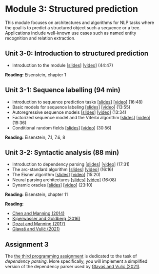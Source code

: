 # Module 3: Structured prediction

This module focuses on architectures and algorithms for NLP tasks where the goal is to predict a structured object such a sequence or a tree. Applications include well-known use cases such as named entity recognition and relation extraction.

## Unit 3-0: Introduction to structured prediction

* Introduction to the module [[slides](slides/module2.pdf)] [[video](https://youtu.be/PK0Kil5REy8)] (44:47)

**Reading:** Eisenstein, chapter 1

## Unit 3-1: Sequence labelling (94 min)

* Introduction to sequence prediction tasks [[slides](slides/slides-2022-311.pdf)] [[video](https://youtu.be/VCORDrz-Tzs)] (16:48)
* Basic models for sequence labeling [[slides](slides/slides-2022-312.pdf)] [[video](https://youtu.be/E7jrhDkrmZQ)] (13:55)
* Autoregressive sequence models [[slides](slides/slides-2022-313.pdf)] [[video](https://youtu.be/V9TJMODq-rU)] (13:34)
* Factorized sequence model and the Viterbi algorithm [[slides](slides/slides-2022-314.pdf)] [[video](https://youtu.be/C_5nfLIhMjw)] (19:36)
* Conditional random fields [[slides](slides/slides-2022-315.pdf)] [[video](https://youtu.be/8wLScZOGeRc)] (30:56)

**Reading:** Eisenstein, 7.1, 7.6, 8

<!--### Exercises

* Named entity recognition 1 [[code](https://github.com/liu-nlp/dl4nlp/tree/master/exercise2_1)] [[colab](https://drive.google.com/file/d/1xLwc_NGpqscRfJaQAITmE5CoTRqksJAz/view)] [[solution](https://github.com/liu-nlp/dl4nlp/blob/master/exercise2_1/Exercise%202.1%20solution.ipynb)]
* Named entity recognition 2-->

## Unit 3-2: Syntactic analysis (88 min)

* Introduction to dependency parsing [[slides](slides/slides-321.pdf)] [[video](https://youtu.be/8wEOVf-XxmE)] (17:31)
* The arc-standard algorithm [[slides](slides/slides-322.pdf)] [[video](https://youtu.be/YWkf8pUs5zw)] (16:16)
* The Eisner algorithm [[slides](slides/slides-323.pdf)] [[video](https://youtu.be/RPelVqVqctA)] (15:20)
* Neural parsing architectures [[slides](slides/slides-324.pdf)] [[video](https://youtu.be/Y9MAL5dan2I)] (16:08)
* Dynamic oracles [[slides](slides/slides-325.pdf)] [[video](https://youtu.be/epuUR3BzPZo)] (23:10)

**Reading:** Eisenstein, chapter 11

**Reading:** 

* [Chen and Manning (2014)](https://www.aclweb.org/anthology/D14-1082/)
* [Kiperwasser and Goldberg (2016)](https://www.aclweb.org/anthology/Q16-1023/)
* [Dozat and Manning (2017)](https://openreview.net/forum?id=Hk95PK9le)
* [Glavaš and Vulić (2021)](http://dx.doi.org/10.18653/v1/2021.eacl-main.270)

## Assignment 3

<!--* Introduction to Assignment 3 [[video](https://youtu.be/C7PnsTie1YA)]-->

The [the third programming assignment](https://github.com/liu-nlp/dl4nlp/tree/master/assignment3) is dedicated to the task of *dependency parsing*. More specifically, you will implement a simplified version of the dependency parser used by [Glavaš and Vulić (2021)](http://dx.doi.org/10.18653/v1/2021.eacl-main.270).
